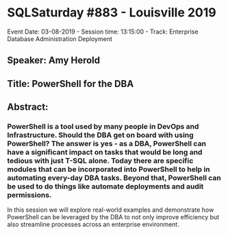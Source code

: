 # SQLSaturday #883 - Louisville 2019
Event Date: 03-08-2019 - Session time: 13:15:00 - Track: Enterprise Database Administration  Deployment
## Speaker: Amy Herold
## Title: PowerShell for the DBA
## Abstract:
### PowerShell is a tool used by many people in DevOps and Infrastructure. Should the DBA get on board with using PowerShell? The answer is yes - as a DBA, PowerShell can have a significant impact on tasks that would be long and tedious with just T-SQL alone. Today there are specific modules that can be incorporated into PowerShell to help in automating every-day DBA tasks. Beyond that, PowerShell can be used to do things like automate deployments and audit permissions. 

In this session we will explore real-world examples and demonstrate how PowerShell can be leveraged by the DBA to not only improve efficiency but also streamline processes across an enterprise environment.
